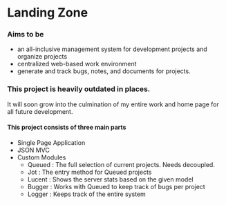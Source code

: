 # Landing Zone
### Aims to be
* an all-inclusive management system for development projects and organize projects
* centralized web-based work environment
* generate and track bugs, notes, and documents for projects.

### This project is heavily outdated in places.  
It will soon grow into the culmination of my entire work and home page for all future development.  

#### This project consists of three main parts
* Single Page Application
* JSON MVC
* Custom Modules
  * Queued : The full selection of current projects. Needs decoupled.
  * Jot : The entry method for Queued projects
  * Lucent : Shows the server stats based on the given model
  * Bugger : Works with Queued to keep track of bugs per project  
  * Logger : Keeps track of the entire system
